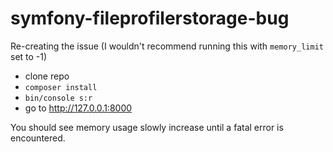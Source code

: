 symfony-fileprofilerstorage-bug
===============================

Re-creating the issue (I wouldn't recommend running this with `memory_limit` set to -1)

- clone repo
- `composer install`
- `bin/console s:r`
- go to http://127.0.0.1:8000

You should see memory usage slowly increase until a fatal error is encountered.
